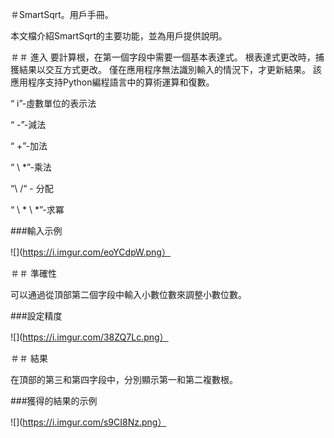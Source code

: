 ＃SmartSqrt。用戶手冊。

本文檔介紹SmartSqrt的主要功能，並為用戶提供說明。

＃＃ 進入
要計算根，在第一個字段中需要一個基本表達式。
根表達式更改時，捕獲結果以交互方式更改。
僅在應用程序無法識別輸入的情況下，才更新結果。
該應用程序支持Python編程語言中的算術運算和復數。

“ i”-虛數單位的表示法

“ \-”-減法

“ +”-加法

“ \ *”-乘法

“\ /“ - 分配

“ \ * \ *”-求冪

###輸入示例

![](https://i.imgur.com/eoYCdpW.png）

＃＃ 準確性

可以通過從頂部第二個字段中輸入小數位數來調整小數位數。

###設定精度

![](https://i.imgur.com/38ZQ7Lc.png）

＃＃ 結果

在頂部的第三和第四字段中，分別顯示第一和第二複數根。

###獲得的結果的示例

![](https://i.imgur.com/s9CI8Nz.png）
